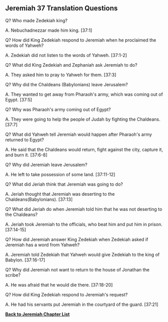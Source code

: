 ## Jeremiah 37 Translation Questions ##

Q? Who made Zedekiah king?

A. Nebuchadnezzar made him king. [37:1]

Q? How did King Zedekiah respond to Jeremiah when he proclaimed the words of Yahweh?

A. Zedekiah did not listen to the words of Yahweh. [37:1-2]

Q? What did King Zedekiah and Zephaniah ask Jeremiah to do?

A. They asked him to pray to Yahweh for them. [37:3]

Q? Why did the Chaldeans (Babylonians) leave Jerusalem?

A. They wanted to get away from Pharaoh's army, which was coming out of Egypt. [37:5]

Q? Why was Pharaoh's army coming out of Egypt?

A. They were going to help the people of Judah by fighting the Chaldeans. [37:7]

Q? What did Yahweh tell Jeremiah would happen after Pharaoh's army returned to Egypt?

A. He said that the Chaldeans would return, fight against the city, capture it, and burn it. [37:6-8]

Q? Why did Jeremiah leave Jerusalem?

A. He left to take possession of some land. [37:11-12]

Q? What did Jeriah think that Jeremiah was going to do?

A. Jeriah thought that Jeremiah was deserting to the Chaldeans(Babylonians). [37:13]

Q? What did Jeriah do when Jeremiah told him that he was not deserting to the Chaldeans?

A. Jeriah took Jeremiah to the officials, who beat him and put him in prison. [37:14-15]

Q? How did Jeremiah answer King Zedekiah when Zedekiah asked if Jeremiah has a word from Yahweh?

A. Jeremiah told Zedekiah that Yahweh would give Zedekiah to the king of Babylon. [37:16-17]

Q? Why did Jeremiah not want to return to the house of Jonathan the scribe?

A. He was afraid that he would die there. [37:18-20]

Q? How did King Zedekiah respond to Jeremiah's request?

A. He had his servants put Jeremiah in the courtyard of the guard. [37:21]

__[Back to Jeremiah Chapter List](./)__

